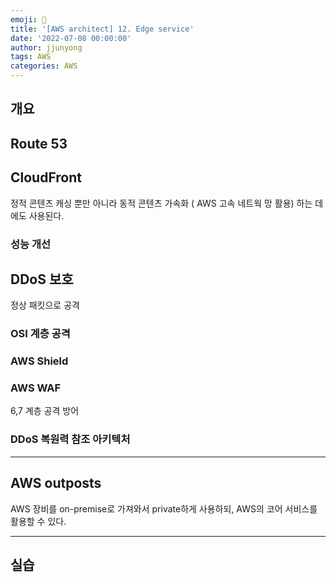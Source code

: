 ```yaml
---
emoji: 🧢
title: '[AWS architect] 12. Edge service'
date: '2022-07-08 00:00:00'
author: jjunyong
tags: AWS
categories: AWS
---
```


## 개요


## Route 53


## CloudFront
정적 콘텐츠 캐싱 뿐만 아니라 동적 콘텐츠 가속화 ( AWS 고속 네트웍 망 활용) 하는 데에도 사용된다. 

### 성능 개선


## DDoS 보호
정상 패킷으로 공격 

### OSI 계층 공격

### AWS Shield

### AWS WAF
6,7 계층 공격 방어 

### DDoS 복원력 참조 아키텍처

---
## AWS outposts
AWS 장비를 on-premise로 가져와서 private하게 사용하되, AWS의 코어 서비스를 활용할 수 있다. 

----
## 실습